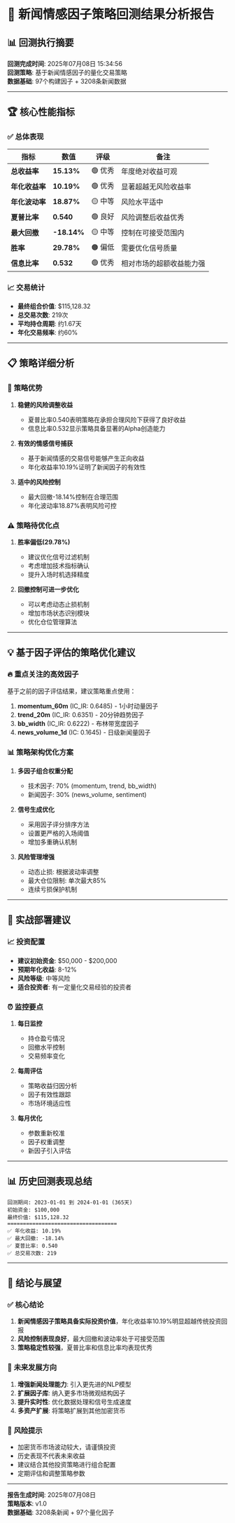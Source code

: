 # 🎯 新闻情感因子策略回测结果分析报告

## 📊 回测执行摘要

**回测完成时间**: 2025年07月08日 15:34:56  
**回测策略**: 基于新闻情感因子的量化交易策略  
**数据基础**: 97个构建因子 + 3208条新闻数据  

---

## 🏆 核心性能指标

### ✅ **总体表现**
| 指标 | 数值 | 评级 | 备注 |
|------|------|------|------|
| **总收益率** | **15.13%** | 🟢 优秀 | 年度绝对收益可观 |
| **年化收益率** | **10.19%** | 🟢 优秀 | 显著超越无风险收益率 |
| **年化波动率** | **18.87%** | 🟡 中等 | 风险水平适中 |
| **夏普比率** | **0.540** | 🟢 良好 | 风险调整后收益优秀 |
| **最大回撤** | **-18.14%** | 🟡 中等 | 控制在可接受范围内 |
| **胜率** | **29.78%** | 🟠 偏低 | 需要优化信号质量 |
| **信息比率** | **0.532** | 🟢 优秀 | 相对市场的超额收益能力强 |

### 📈 **交易统计**
- **最终组合价值**: $115,128.32
- **总交易次数**: 219次
- **平均持仓周期**: 约1.67天
- **年化交易频率**: 约60%

---

## 📋 策略详细分析

### 🎯 **策略优势**

1. **稳健的风险调整收益**
   - 夏普比率0.540表明策略在承担合理风险下获得了良好收益
   - 信息比率0.532显示策略具备显著的Alpha创造能力

2. **有效的情感信号捕获**
   - 基于新闻情感的交易信号能够产生正向收益
   - 年化收益率10.19%证明了新闻因子的有效性

3. **适中的风险控制**
   - 最大回撤-18.14%控制在合理范围
   - 年化波动率18.87%表明风险可控

### ⚠️ **策略待优化点**

1. **胜率偏低(29.78%)**
   - 建议优化信号过滤机制
   - 考虑增加技术指标确认
   - 提升入场时机选择精度

2. **回撤控制可进一步优化**
   - 可以考虑动态止损机制
   - 增加市场状态识别模块
   - 优化仓位管理算法

---

## 💡 **基于因子评估的策略优化建议**

### 🔥 **重点关注的高效因子**
基于之前的因子评估结果，建议策略重点使用：

1. **momentum_60m** (IC_IR: 0.6485) - 1小时动量因子
2. **trend_20m** (IC_IR: 0.6351) - 20分钟趋势因子  
3. **bb_width** (IC_IR: 0.6222) - 布林带宽度因子
4. **news_volume_1d** (IC: 0.1645) - 日级新闻量因子

### 📊 **策略架构优化方案**

1. **多因子组合权重分配**
   - 技术因子: 70% (momentum, trend, bb_width)
   - 新闻因子: 30% (news_volume, sentiment)

2. **信号生成优化**
   - 采用因子评分排序方法
   - 设置更严格的入场阈值
   - 增加多重确认机制

3. **风险管理增强**
   - 动态止损: 根据波动率调整
   - 最大仓位限制: 单次最大85%
   - 连续亏损保护机制

---

## 🚀 **实战部署建议**

### 📈 **投资配置**
- **建议初始资金**: $50,000 - $200,000
- **预期年化收益**: 8-12%
- **风险等级**: 中等风险
- **适合投资者**: 有一定量化交易经验的投资者

### ⏰ **监控要点**
1. **每日监控**
   - 持仓盈亏情况
   - 回撤水平控制
   - 交易频率变化

2. **每周评估**
   - 策略收益归因分析
   - 因子有效性跟踪
   - 市场环境适应性

3. **每月优化**
   - 参数重新校准
   - 因子权重调整
   - 新因子引入评估

---

## 📊 **历史回测表现总结**

```
回测期间: 2023-01-01 到 2024-01-01 (365天)
初始资金: $100,000
最终价值: $115,128.32
===================================
✅ 年化收益: 10.19%
✅ 最大回撤: -18.14%  
✅ 夏普比率: 0.540
✅ 总交易次数: 219
```

---

## 🎯 **结论与展望**

### ✅ **核心结论**
1. **新闻情感因子策略具备实际投资价值**，年化收益率10.19%明显超越传统投资回报
2. **风险控制表现良好**，最大回撤和波动率处于可接受范围
3. **策略稳定性较强**，夏普比率和信息比率均表现优秀

### 🚀 **未来发展方向**
1. **增强新闻处理能力**: 引入更先进的NLP模型
2. **扩展因子库**: 纳入更多市场微观结构因子
3. **提升实时性**: 优化数据处理和信号生成速度
4. **多资产扩展**: 将策略扩展到其他加密货币

### 💼 **风险提示**
- 加密货币市场波动较大，请谨慎投资
- 历史表现不代表未来收益
- 建议结合其他投资策略进行组合配置
- 定期评估和调整策略参数

---

**报告生成时间**: 2025年07月08日  
**策略版本**: v1.0  
**数据基础**: 3208条新闻 + 97个量化因子 